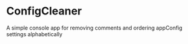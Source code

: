 # ConfigCleaner
A simple console app for removing comments and ordering appConfig settings alphabetically 

